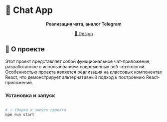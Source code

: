 # 💬 Chat App

<div align="center">

**Реализация чата, аналог Telegram**

[🎨 Design]((https://www.figma.com/design/0dkqXvtpPBhsy5T68Yr03P/MY_CHAT?t=05IzI9YDczAY6Zce-0))

</div>

## 📖 О проекте

Этот проект представляет собой функциональное чат-приложение, разработанное с использованием современных веб-технологий. Особенностью проекта является реализация на классовых компонентах React, что демонстрирует альтернативный подход к построению React-приложений.

### Установка и запуск

```bash

# 🔥 Сборка и запуск проекта
npm run start
